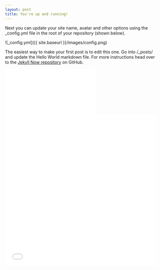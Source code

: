 ```yaml
---
layout: post
title: You're up and running!
---
```


Next you can update your site name, avatar and other options using the _config.yml file in the root of your repository (shown below).

![_config.yml]({{ site.baseurl }}/images/config.png)

The easiest way to make your first post is to edit this one. Go into /_posts/ and update the Hello World markdown file. For more instructions head over to the [Jekyll Now repository](https://github.com/barryclark/jekyll-now) on GitHub.


<iframe src="//rstudio-pubs-static.s3.amazonaws.com/153761_476a1405f73f4c26a2fc6e5a4ede0384.html" style="border: none"></iframe>

<iframe src="//adamkc.github.io/docs/ArcataMap.html" style="border: none; width: 500px; height: 500px"></iframe>
